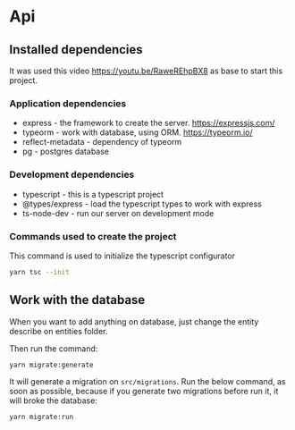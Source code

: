 # Api

## Installed dependencies

It was used this video https://youtu.be/RaweREhpBX8 as base to start this project.

### Application dependencies

* express - the framework to create the server. https://expressjs.com/
* typeorm - work with database, using ORM. https://typeorm.io/
* reflect-metadata - dependency of typeorm
* pg - postgres database

### Development dependencies

* typescript - this is a typescript project
* @types/express - load the typescript types to work with express
* ts-node-dev - run our server on development mode

### Commands used to create the project

This command is used to initialize the typescript configurator
```bash
yarn tsc --init
```

## Work with the database

When you want to add anything on database, just change the entity describe on entities folder.

Then run the command:
```bash
yarn migrate:generate
```

It will generate a migration on `src/migrations`. Run the below command, as soon as possible, because if you generate two migrations before run it, it will broke the database:
```bash
yarn migrate:run
```
